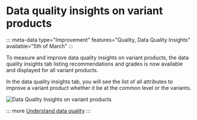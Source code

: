 # Data quality insights on variant products
::: meta-data type="Improvement" features="Quality, Data Quality Insights" available="5th of March"
:::

To measure and improve data quality insights on variant products, the data quality insights tab listing recommendations and grades is now available and displayed for all variant products.

In the data quality insights tab, you will see the list of all attributes to improve a variant product whether it be at the common level or the variants.

![Data Quality Insights on variant products](../img/dqi_variant_products.png)

::: more
[Understand data quality](../articles/articles/understand-data-quality.html)
:::
